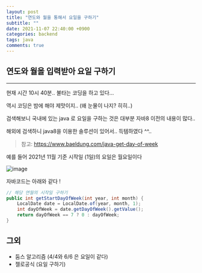 ```yaml
---
layout: post
title: "연도와 월을 통해서 요일을 구하기"
subtitle: ""
date: 2021-11-07 22:40:00 +0900
categories: backend
tags: java
comments: true
---
```


## 연도와 월을 입력받아 요일 구하기

---

현재 시간 10시 40분.. 불타는 코딩을 하고 있다...

역시 코딩은 밤에 해야 제맛이지.. (왜 눈물이 나지? 히히..)

검색해보니 국내에 있는 java 로 요일을 구하는 것은 대부분 자바8 이전의 내용이 많다..

해외에 검색하니 java8을 이용한 솔루션이 있어서.. 득템하였다 ^^..

> 참고: https://www.baeldung.com/java-get-day-of-week

예를 들어 2021년 11월 기준 시작일 (1일)의 요일은 월요일이다

![image](https://user-images.githubusercontent.com/66164361/140647631-c32aa84a-2dee-400e-87b4-8b502c9fe619.png)

자바코드는 아래와 같다 !

```java
// 해당 연월의 시작일 구하기
public int getStartDayOfWeek(int year, int month) {
    LocalDate date = LocalDate.of(year, month, 1);
    int dayOfWeek = date.getDayOfWeek().getValue();
    return dayOfWeek == 7 ? 0 : dayOfWeek;
}
```

## 그외

- 둠스 알고리즘 (4/4와 6/6 은 요일이 같다)
- 젤로공식 (요일 구하기)
